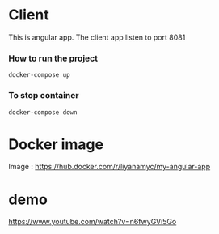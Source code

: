 # Client
This is angular app. The client app listen to port 8081
### How to run the project 
```
docker-compose up
```
### To stop container
```
docker-compose down
```

# Docker image 
Image : https://hub.docker.com/r/liyanamyc/my-angular-app

# demo 
https://www.youtube.com/watch?v=n6fwyGVi5Go
